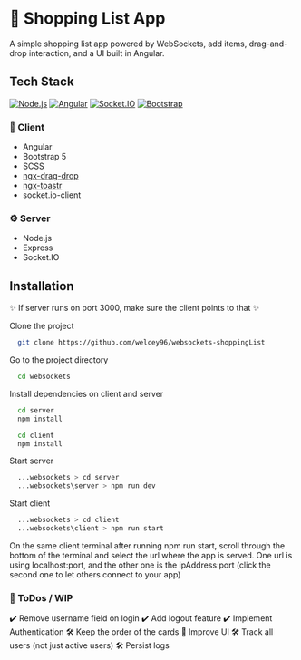 # 🛒 Shopping List App


A simple shopping list app powered by WebSockets, add items, drag-and-drop interaction, and a UI built in Angular.


## Tech Stack
[![Node.js](https://img.shields.io/badge/Node.js-v20.17.0-blue?logo=nodedotjs&logoColor=white&style=flat&label=Node.js&message=LTS)](https://nodejs.org/en/download) [![Angular](https://img.shields.io/badge/Angular-v19-red?logo=angular&logoColor=white)](https://angular.dev/) [![Socket.IO](https://img.shields.io/badge/Socket.io-4.x-black?logo=socket.io&logoColor=white)](https://socket.io/) [![Bootstrap](https://img.shields.io/badge/Bootstrap-5.x-7952B3?logo=bootstrap&logoColor=white)](https://getbootstrap.com/)


### 🧩 Client
- Angular
- Bootstrap 5
- SCSS
- [ngx-drag-drop](https://www.npmjs.com/package/@swimlane/ngx-drag-drop)
- [ngx-toastr](https://www.npmjs.com/package/ngx-toastr)
- socket.io-client

### ⚙️ Server
- Node.js
- Express
- Socket.IO


## Installation
✨ If server runs on port 3000, make sure the client points to that ✨

Clone the project
```bash
  git clone https://github.com/welcey96/websockets-shoppingList
```

Go to the project directory

```bash
  cd websockets
```

Install dependencies on client and server

```bash
  cd server
  npm install
```

```bash
  cd client
  npm install
```

Start server

```bash
  ...websockets > cd server
  ...websockets\server > npm run dev 
```

Start client

```bash
  ...websockets > cd client
  ...websockets\client > npm run start 
```

On the same client terminal after running npm run start, scroll through the bottom of the terminal and select the url where the app is served.
One url is using localhost:port, and the other one is the ipAddress:port (click the second one to let others connect to your app) 


### :memo: ToDos / WIP
:heavy_check_mark: Remove username field on  login
:heavy_check_mark: Add logout feature
:heavy_check_mark: Implement Authentication
:hammer_and_wrench: Keep the order of the cards
:construction: Improve UI
:hammer_and_wrench: Track all users (not just active users)
:hammer_and_wrench: Persist logs

